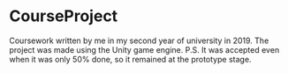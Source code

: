 # CourseProject
 
Coursework written by me in my second year of university in 2019. The project was made using the Unity game engine.
P.S.
It was accepted even when it was only 50% done, so it remained at the prototype stage.
